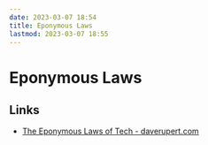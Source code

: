 ```yaml
---
date: 2023-03-07 18:54
title: Eponymous Laws
lastmod: 2023-03-07 18:55
---
```


# Eponymous Laws

## Links

- [The Eponymous Laws of Tech - daverupert.com](https://daverupert.com/2018/04/eponymous-laws-of-tech/)
